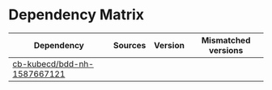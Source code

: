 # Dependency Matrix

Dependency | Sources | Version | Mismatched versions
---------- | ------- | ------- | -------------------
[cb-kubecd/bdd-nh-1587667121](https://github.com/cb-kubecd/bdd-nh-1587667121.git) |  | []() | 
